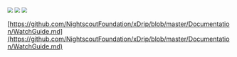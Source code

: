 <img src="../../images/hamburger_menu.png" style="zoom:75%;" />  
<img src="../../use/images/M-S-SW.png" style="zoom:75%;" />  
<img src="../images/M-S-SW2.png" style="zoom:75%;" />

[https://github.com/NightscoutFoundation/xDrip/blob/master/Documentation/WatchGuide.md](https://github.com/NightscoutFoundation/xDrip/blob/master/Documentation/WatchGuide.md)








